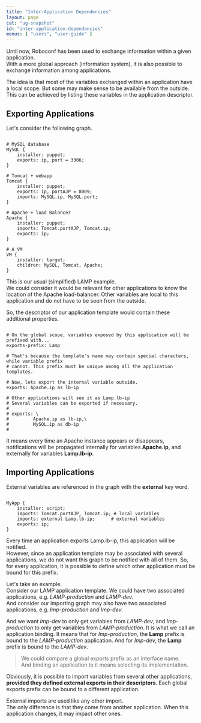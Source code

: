 ```yaml
---
title: "Inter-Application Dependencies"
layout: page
cat: "ug-snapshot"
id: "inter-application-dependencies"
menus: [ "users", "user-guide" ]
---
```


Until now, Roboconf has been used to exchange information within a given application.  
With a more global approach (information system), it is also possible to exchange information
among applications.

The idea is that most of the variables exchanged within an application have a local scope.
But some may make sense to be available from the outside. This can be achieved by listing
these variables in the application descriptor.


## Exporting Applications

Let's consider the following graph.

<pre><code class="language-roboconf">
# MySQL database
MySQL { 
	installer: puppet;
	exports: ip, port = 3306;
}     

# Tomcat + webapp
Tomcat {
	installer: puppet; 
	exports: ip, portAJP = 8009;
	imports: MySQL.ip, MySQL.port;
}

# Apache + load Balancer
Apache { 
	installer: puppet; 
	imports: Tomcat.portAJP, Tomcat.ip;
	exports: ip;
}

# A VM
VM {
	installer: target;
	children: MySQL, Tomcat, Apache;
}
</code></pre>

This is our usual (simplified) LAMP example.  
We could consider it would be relevant for other applications to know the location of the Apache load-balancer.
Other variables are local to this application and do not have to be seen from the outside.

So, the descriptor of our application template would contain these additional properties.

```properties

# On the global scope, variables exposed by this application will be prefixed with...
exports-prefix: Lamp

# That's because the template's name may contain special characters, while variable prefix
# cannot. This prefix must be unique among all the application templates.

# Now, lets export the internal variable outside.
exports: Apache.ip as lb-ip

# Other applications will see it as Lamp.lb-ip
# Several variables can be exported if necessary.
# 
# exports: \
#         Apache.ip as lb-ip,\
#         MySQL.ip as db-ip
# 
```

It means every time an Apache instance appears or disappears, notifications will be propagated internally for
variables **Apache.ip**, and externally for variables **Lamp.lb-ip**.


## Importing Applications

External variables are referenced in the graph with the **external** key word.

<pre><code class="language-roboconf">
MyApp { 
	installer: script; 
	imports: Tomcat.portAJP, Tomcat.ip; # local variables
	imports: external Lamp.lb-ip;      # external variables
	exports: ip;
}
</code></pre>

Every time an application exports Lamp.lb-ip, this application will be notified.  
However, since an application template may be associated with several applications, we do not want this graph
to be notified with all of them. So, for every application, it is possible to define which other application must
be bound for this prefix.

Let's take an example.  
Consider our LAMP application template. We could have two associated applications, e.g. *LAMP-production* and *LAMP-dev*.  
And consider our importing graph may also have two associated applications, e.g. *Imp-production* and *Imp-dev*.

And we want *Imp-dev* to only get variables from *LAMP-dev*, and *Imp-production* to only get variables from *LAMP-production*.
It is what we call an application binding. It means that for *Imp-production*, the **Lamp** prefix is bound to the *LAMP-production*
application. And for *Imp-dev*, the **Lamp** prefix is bound to the *LAMP-dev*.

> We could compare a global exports prefix as an interface name.  
> And binding an application to it means selecting its implementation.

Obviously, it is possible to import variables from several other applications, **provided they defined external exports in their descriptors**.
Each global exports prefix can be bound to a different application.

External imports are used like any other import.  
The only difference is that they come from another application. When this application changes, it may impact other ones.
